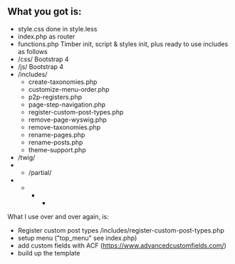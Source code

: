 ## What you got is:


- style.css done in style.less
- index.php as router
- functions.php Timber init, script & styles init, plus ready to use includes as follows
- /css/ Bootstrap 4
- /js/ Bootstrap 4
- /includes/
  - create-taxonomies.php
  - customize-menu-order.php
  - p2p-registers.php
  - page-step-navigation.php
  - register-custom-post-types.php
  - remove-page-wyswig.php
  - remove-taxonomies.php
  - rename-pages.php
  - rename-posts.php
  - theme-support.php
- /twig/
- - /partial/
- - - *


What I use over and over again, is:
- Register custom post types /includes/register-custom-post-types.php
- setup menu ("top_menu" see index.php)
- add custom fields with ACF (https://www.advancedcustomfields.com/)
- build up the template
